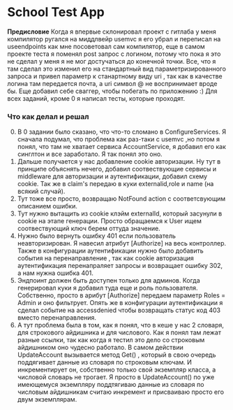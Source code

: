 # School Test App

**Предисловие** Когда я впервые склонировал проект с гитлаба у меня компилятор ругался на миддлвейр usemvc я его убрал и переписал на useendpoints как мне посоветовал сам компилятор, еще в самом проекте теста я поменял post запрос с логином, потому что пока я это не сделал у меня я не мог  достучаться до конечной точки. Все, что я там сделал это изменил его на стандартный вид параметризированного запроса и привел параметр к станартному виду uri , так как в качестве логина там передается почта, а uri символ @ не воспринимает вроде бы. Еще добавил себе сваггер, чтобы побегать по приложению :) 
Для всех заданий, кроме 0 я написал тесты, которые проходят.


### Что как делал и решал
0. В 0 задании было сказано, что что-то сломано в ConfigureServices. Я сначала подумал, что проблема как раз-таки с usemvc ,но потом я понял, что там не хватает сервиса AccountService, я добавил его как синглтон и все заработало. Я так понял это оно.
1. Дальше получается у нас добавление cookie авторизации. Ну тут в принципе объяснять нечего, добавил соотвествующие сервисы и middleware для авторизации и аутентификации, добавил схему cookie. Так же в claim's передаю в куки externalid,role и name (на всякий случай).
2. Тут тоже все просто,  возвращаю NotFound action с соответсвующим описанием ошибки. 
3. Тут нужно вытащить из cookie клэйм externalId, который засунули в cookie на этапе генерации. Просто обращаемся к User ищем соотвествующий ключ берем оттуда значение. 
4. Нужно было вернуть ошибку 401 если пользователь неавторизирован. Я навесил атрибут [Authorize] на весь контроллер. Также в конфигурации аутентификации нужно было добавить события на перенаправление , так как cookie авторизация аутентификация перенапраляет запросы и возвращает ошибку 302, а нам нужна ошибка 401. 
5. Эндпоинт должен быть доступен только для админов. Когда генерировал куки я добавил туда еще и роль пользователя. Собственно, просто в арибут [Authorize] передаем параметр Roles = Admin и оно фильтрует. Опять же в конфигурации аутентификации я сделал событие на accessdenied чтобы возвращать статус код 403 вместо перенаправления.
6. А тут проблема была в том, как я понял, что в кеше у нас 2 словаря, для строкового айдишника и для числового. Как я понял там лежат разные ссылки, так как когда я тестил это дело со строковым айдишником оно чудесно работало. В самом действии UpdateAccount вызывается метод Get() , который в свою очередь поддягивает данные из словаря по строковым ключам. И инкрементирует он, собственно только свой экземпляр класса, а числовой словарь не трогает. Я просто в UpdateAccount() по уже имеющемуся экземпляру поддтягиваю данные из словаря по числовым айдишникам считаю инкремент и присваиваю просто его двум экземплярам. 
